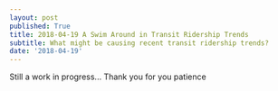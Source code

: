 ```yaml
---
layout: post
published: True
title: 2018-04-19 A Swim Around in Transit Ridership Trends
subtitle: What might be causing recent transit ridership trends?
date: '2018-04-19'
---
```

Still a work in progress... Thank you for you patience
